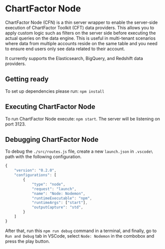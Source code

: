 # ChartFactor Node

ChartFactor Node (CFN) is a thin server wrapper to enable the server-side execution of ChartFactor Toolkit (CFT) data providers.  This allows you to apply custom logic such as filters on the server side before executing the actual queries on the data engine.  This is useful in multi-tenant scenarios where data from multiple accounts reside on the same table and you need to ensure end users only see data related to their account.

It currently supports the Elasticsearch, BigQuery, and Redshift data providers.

## Getting ready

To set up dependencies please run: `npm install`

## Executing ChartFactor Node

To run ChartFactor Node execute: `npm start`.  The server will be listening on port 3123.

## Debugging ChartFactor Node

To debug the `./src/routes.js` file, create a new `launch.json` in `.vscode\` path with the following configuration.

```js
{
    "version": "0.2.0",
    "configurations": [
        {
            "type": "node",
            "request": "launch",
            "name": "Node: Nodemon",
            "runtimeExecutable": "npm",
            "runtimeArgs": ["start"],
            "outputCapture": "std",
        }
    ]
}
```

After that, run this `npm run debug` command in a terminal, and finally, go to `Run and Debug` tab in VSCode, select `Node: Nodemon` in the combobox and press the play button.
